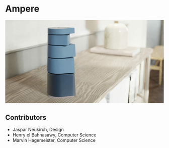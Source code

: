 # Ampere

![./images/Ampere_Poster_HQ-scaled-e1676364998606-1024x535.jpg](./images/Ampere_Poster_HQ-scaled-e1676364998606-1024x535.jpg)

## Contributors 

- Jaspar Neukirch, Design
- Henry el Bahnasawy, Computer Science
- Marvin Hagemeister, Computer Science
